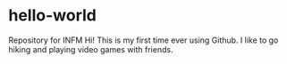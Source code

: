 # hello-world
Repository for INFM
Hi! This is my first time ever using Github.
I like to go hiking and playing video games with friends.
